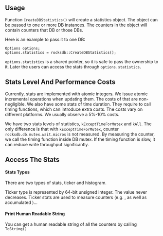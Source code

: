 ## Usage
Function `CreateDBStatistics()` will create a statistics object. The object can be passed to one or more DB instances. The counters in the object will contain counters that DB or those DBs.

Here is an example to pass it to one DB:

```
Options options;
options.statistics = rocksdb::CreateDBStatistics();
```
`options.statistics` is a shared pointer, so it is safe to pass the ownership to it. Later the users can access the stats through `options.statistics`.

## Stats Level And Performance Costs
Currently, stats are implemented with atomic integers. We issue atomic incremental operations when updating them. The costs of that are non-negligible. We also have some stats of time duration. They require to call timing functions, which can introduce extra costs. The costs vary on different platforms. We usually observe a 5%-10% costs.

We have two stats levels of statistics, `kExceptTimeForMutex` and `kAll`. The only difference is that with `kExceptTimeForMutex`, counter `rocksdb.db.mutex.wait.micros` is not measured. By measuring the counter, we call the timing function inside DB mutex. If the timing function is slow, it can reduce write throughput significantly.

## Access The Stats
#### Stats Types
There are two types of stats, ticker and histogram.

Ticker type is represented by 64-bit unsigned integer. The value never decreases. Ticker stats are used to measure counters (e.g. , as well as accumulated )...


#### Print Human Readable String
You can get a human readable string of all the counters by calling `ToString()`

